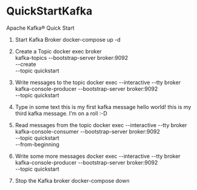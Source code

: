 # QuickStartKafka
Apache Kafka® Quick Start

1) Start Kafka Broker
docker-compose up -d

2) Create a Topic
docker exec broker \
kafka-topics --bootstrap-server broker:9092 \
             --create \
             --topic quickstart
             
3) Write messages to the topic
docker exec --interactive --tty broker \
kafka-console-producer --bootstrap-server broker:9092 \
                       --topic quickstart
                       
4) Type in some text
this is my first kafka message
hello world!
this is my third kafka message. I’m on a roll :-D

5) Read messages from the topic
docker exec --interactive --tty broker \
kafka-console-consumer --bootstrap-server broker:9092 \
                       --topic quickstart \
                       --from-beginning
 
6) Write some more messages
docker exec --interactive --tty broker \
kafka-console-producer --bootstrap-server broker:9092 \
                       --topic quickstart

7) Stop the Kafka broker
docker-compose down
